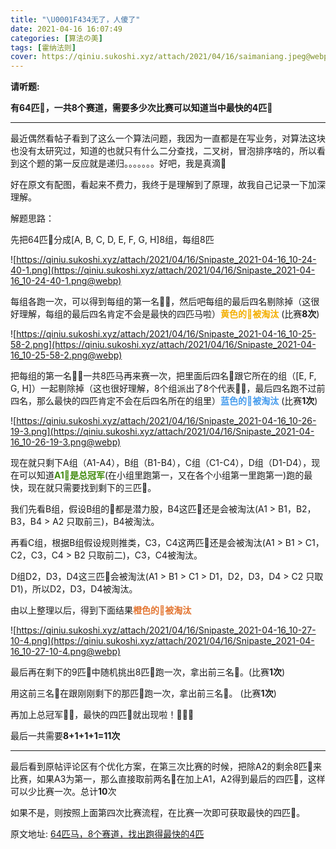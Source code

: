 ```yaml
---
title: "\U0001F434无了，人傻了"
date: 2021-04-16 16:07:49
categories: [算法の美]
tags: [霍纳法则]
cover: https://qiniu.sukoshi.xyz/attach/2021/04/16/saimaniang.jpeg@webp
---
```


**请听题:**

**有64匹🐴，一共8个赛道，需要多少次比赛可以知道当中最快的4匹🐴**

---

最近偶然看帖子看到了这么一个算法问题，我因为一直都是在写业务，对算法这块也没有太研究过，知道的也就只有什么二分查找，二叉树，冒泡排序啥的，所以看到这个题的第一反应就是递归。。。。。。。好吧，我是真滴🥬


好在原文有配图，看起来不费力，我终于是理解到了原理，故我自己记录一下加深理解。

解题思路：

先把64匹🐴分成[A, B, C, D, E, F, G, H]8组，每组8匹

![https://qiniu.sukoshi.xyz/attach/2021/04/16/Snipaste_2021-04-16_10-24-40-1.png](https://qiniu.sukoshi.xyz/attach/2021/04/16/Snipaste_2021-04-16_10-24-40-1.png@webp)

每组各跑一次，可以得到每组的第一名🐴👑，然后吧每组的最后四名剔除掉（这很好理解，每组的最后四名肯定不会是最快的四匹马啦）<span style="color: #f3af03; font-weight: bolder;">黄色的🐴被淘汰</span> (比赛**8次**)

![https://qiniu.sukoshi.xyz/attach/2021/04/16/Snipaste_2021-04-16_10-25-58-2.png](https://qiniu.sukoshi.xyz/attach/2021/04/16/Snipaste_2021-04-16_10-25-58-2.png@webp)

把每组的第一名🐴👑一共8匹马再来赛一次，把里面后四名🐴跟它所在的组（[E, F, G, H]）一起剔除掉（这也很好理解，8个组派出了8个代表🐴👑，最后四名跑不过前四名，那么最快的四匹肯定不会在后四名所在的组里）<span style="color: #479ced; font-weight: bolder;">蓝色的🐴被淘汰</span> (比赛**1次**)

![https://qiniu.sukoshi.xyz/attach/2021/04/16/Snipaste_2021-04-16_10-26-19-3.png](https://qiniu.sukoshi.xyz/attach/2021/04/16/Snipaste_2021-04-16_10-26-19-3.png@webp)

现在就只剩下A组（A1-A4），B组（B1-B4），C组（C1-C4），D组（D1-D4），现在可以知道<span style="color: #418a0c; font-weight: bolder;">A1🐴是总冠军</span>(在小组里跑第一，又在各个小组第一里跑第一)跑的最快，现在就只需要找到剩下的三匹🐴。

我们先看B组，假设B组的🐴都是潜力股，B4这匹🐴还是会被淘汰(A1 > B1，B2，B3，B4 > A2 只取前三)，B4被淘汰。

再看C组，根据B组假设规则推类，C3，C4这两匹🐴还是会被淘汰(A1 > B1 > C1，C2，C3，C4 > B2 只取前二)，C3，C4被淘汰。

D组D2，D3，D4这三匹🐴会被淘汰(A1 > B1 > C1 > D1，D2，D3，D4 > C2 只取D1)，所以D2，D3，D4被淘汰。

由以上整理以后，得到下面结果<span style="color: #e37531; font-weight: bolder;">橙色的🐴被淘汰</span>

![https://qiniu.sukoshi.xyz/attach/2021/04/16/Snipaste_2021-04-16_10-27-10-4.png](https://qiniu.sukoshi.xyz/attach/2021/04/16/Snipaste_2021-04-16_10-27-10-4.png@webp)

最后再在剩下的9匹🐴中随机挑出8匹🐴跑一次，拿出前三名🐴。(比赛**1次**)

用这前三名🐴在跟刚刚剩下的那匹🐴跑一次，拿出前三名🐴。 (比赛**1次**)

再加上总冠军🐴👑，最快的四匹🐴就出现啦！🎉🎉🎉

最后一共需要**8+1+1+1=11次**

---

最后看到原帖评论区有个优化方案，在第三次比赛的时候，把除A2的剩余8匹🐴来比赛，如果A3为第一，那么直接取前两名🐴在加上A1，A2得到最后的四匹🐴，这样可以少比赛一次。总计**10**次

如果不是，则按照上面第四次比赛流程，在比赛一次即可获取最快的四匹🐴。

原文地址: [64匹马，8个赛道，找出跑得最快的4匹](https://blog.csdn.net/u013829973/article/details/80787928)